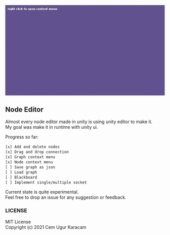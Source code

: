![node editor](./node_editor.gif)
## Node Editor
Almost every node editor made in unity is using unity editor to make it.  
My goal was make it in runtime with unity ui.

Progress so far:
```
[x] Add and delete nodes
[x] Drag and drop connection
[x] Graph context menu
[x] Node context menu
[ ] Save graph as json
[ ] Load graph
[ ] Blackboard 
[ ] Implement single/multiple socket 
```

Current state is quite experimental.  
Feel free to drop an issue for any suggestion or feedback.  

  

### LICENSE  
MIT License  
Copyright (c) 2021 Cem Ugur Karacam